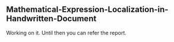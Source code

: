 ## Mathematical-Expression-Localization-in-Handwritten-Document
Working on it.
Until then you can refer the report.
